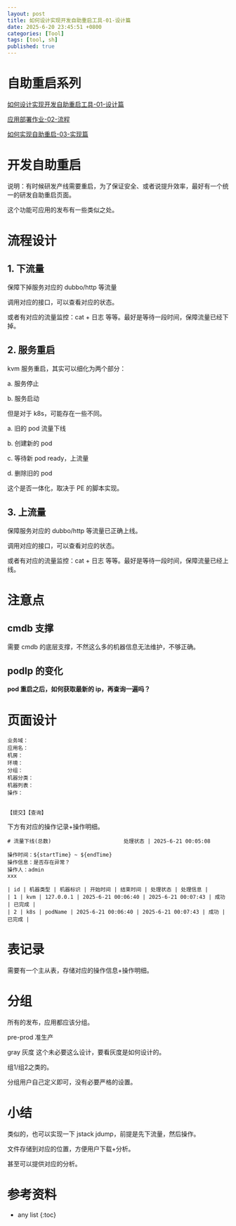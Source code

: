 ```yaml
---
layout: post
title: 如何设计实现开发自助重启工具-01-设计篇
date: 2025-6-20 23:45:51 +0800
categories: [Tool]
tags: [tool, sh]
published: true
---
```


# 自助重启系列

[如何设计实现开发自助重启工具-01-设计篇](https://houbb.github.io/2025/06/20/app-self-tool-restart-01-design)

[应用部署作业-02-流程](https://houbb.github.io/2025/06/20/app-self-tool-restart-02-app-deploy)

[如何实现自助重启-03-实现篇](https://houbb.github.io/2025/06/20/app-self-tool-restart-03-how-to)

# 开发自助重启

说明：有时候研发产线需要重启，为了保证安全、或者说提升效率，最好有一个统一的研发自助重启页面。

这个功能可应用的发布有一些类似之处。

# 流程设计

## 1. 下流量

保障下掉服务对应的 dubbo/http 等流量

调用对应的接口，可以查看对应的状态。

或者有对应的流量监控：cat + 日志 等等。最好是等待一段时间，保障流量已经下掉。

## 2. 服务重启

kvm 服务重启，其实可以细化为两个部分：

a. 服务停止

b. 服务启动

但是对于 k8s，可能存在一些不同。

a. 旧的 pod 流量下线

b. 创建新的 pod

c. 等待新 pod ready，上流量

d. 删除旧的 pod

这个是否一体化，取决于 PE 的脚本实现。

## 3. 上流量

保障服务对应的 dubbo/http 等流量已正确上线。

调用对应的接口，可以查看对应的状态。

或者有对应的流量监控：cat + 日志 等等。最好是等待一段时间，保障流量已经上线。

# 注意点

## cmdb 支撑

需要 cmdb 的底层支撑，不然这么多的机器信息无法维护，不够正确。

## podIp 的变化

**pod 重启之后，如何获取最新的 ip，再查询一遍吗？**

# 页面设计

```
业务域：
应用名：
机房：
环境：
分组：
机器分类：
机器列表：
操作：


【提交】【查询】
```


下方有对应的操作记录+操作明细。

```
# 流量下线(总数)                       处理状态 | 2025-6-21 00:05:08

操作时间：${startTime} ~ ${endTime}
操作信息：是否存在异常？
操作人：admin
xxx

| id | 机器类型 | 机器标识 | 开始时间 | 结束时间 | 处理状态 | 处理信息 |
| 1 | kvm | 127.0.0.1 | 2025-6-21 00:06:40 | 2025-6-21 00:07:43 | 成功 | 已完成 | 
| 2 | k8s | podName | 2025-6-21 00:06:40 | 2025-6-21 00:07:43 | 成功 | 已完成 |
```

# 表记录

需要有一个主从表，存储对应的操作信息+操作明细。


# 分组

所有的发布，应用都应该分组。

pre-prod 准生产

gray 灰度 这个未必要这么设计，要看灰度是如何设计的。

组1/组2之类的。

分组用户自己定义即可，没有必要严格的设置。

# 小结

类似的，也可以实现一下 jstack jdump，前提是先下流量，然后操作。

文件存储到对应的位置，方便用户下载+分析。

甚至可以提供对应的分析。

# 参考资料

* any list
{:toc}  
